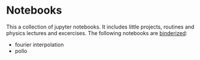 # Notebooks

This a collection of jupyter notebooks. It includes little projects, routines and physics lectures and excercises.
The following notebooks are [binderized](https://mybinder.org/):
- fourier interpolation
- pollo
